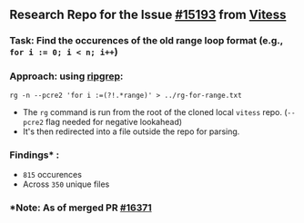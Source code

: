 ## Research Repo for the Issue [#15193](https://github.com/vitessio/vitess/issues/15193) from [Vitess](https://github.com/vitessio/vitess)

### Task: Find the occurences of the old range loop format (e.g., `for i := 0; i < n; i++`) 

### Approach: using [ripgrep](https://github.com/BurntSushi/ripgrep?tab=readme-ov-file#ripgrep-rg):

`rg -n --pcre2 'for i :=(?!.*range)' > ../rg-for-range.txt`

- The `rg` command is run from the root of the cloned local `vitess` repo. (`--pcre2` flag needed for negative lookahead)
- It's then redirected into a file outside the repo for parsing. 

### Findings* :

- `815` occurences 
- Across `350` unique files

### ***Note: As of merged PR [#16371](https://github.com/vitessio/vitess/pull/16371)**



